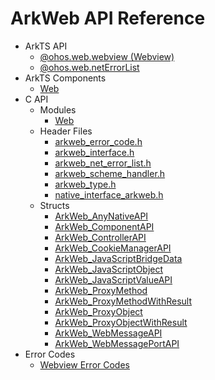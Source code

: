 # ArkWeb API Reference

- ArkTS API<!--arkweb-arkts-->
  - [@ohos.web.webview (Webview)](js-apis-webview.md)
  - [@ohos.web.netErrorList](js-apis-netErrorList.md)
- ArkTS Components<!--arkweb-comp-->
  - [Web](ts-basic-components-web.md)
- C API<!--arkweb-c-->
  - Modules<!--arkweb-module-->
    - [Web](_web.md)
  - Header Files<!--arkweb-headerfile-->
    - [arkweb_error_code.h](arkweb__error__code_8h.md)
    - [arkweb_interface.h](arkweb__interface_8h.md)
    - [arkweb_net_error_list.h](arkweb__net__error__list_8h.md)
    - [arkweb_scheme_handler.h](arkweb__scheme__handler_8h.md)
    - [arkweb_type.h](arkweb__type_8h.md)
    - [native_interface_arkweb.h](native__interface__arkweb_8h.md)
  - Structs<!--arkweb-struct-->
    - [ArkWeb_AnyNativeAPI](_ark_web___any_native_a_p_i.md)
    - [ArkWeb_ComponentAPI](_ark_web___component_a_p_i.md)
    - [ArkWeb_ControllerAPI](_ark_web___controller_a_p_i.md)
    - [ArkWeb_CookieManagerAPI](_ark_web___cookie_manager_a_p_i.md)
    - [ArkWeb_JavaScriptBridgeData](_ark_web___java_script_bridge_data.md)
    - [ArkWeb_JavaScriptObject](_ark_web___java_script_object.md)
    - [ArkWeb_JavaScriptValueAPI](_ark_web___java_script_value_a_p_i.md)
    - [ArkWeb_ProxyMethod](_ark_web___proxy_method.md)
    - [ArkWeb_ProxyMethodWithResult](_ark_web___proxy_method_with_result.md)
    - [ArkWeb_ProxyObject](_ark_web___proxy_object.md)
    - [ArkWeb_ProxyObjectWithResult](_ark_web___proxy_object_with_result.md)
    - [ArkWeb_WebMessageAPI](_ark_web___web_message_a_p_i.md)
    - [ArkWeb_WebMessagePortAPI](_ark_web___web_message_port_a_p_i.md)
- Error Codes<!--arkweb-arkts-errcode-->
  - [Webview Error Codes](errorcode-webview.md)
